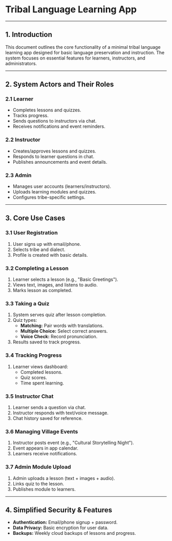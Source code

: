 # **Tribal Language Learning App**  

---

## **1. Introduction**  
This document outlines the core functionality of a minimal tribal language learning app designed for basic language preservation and instruction. The system focuses on essential features for learners, instructors, and administrators.  

---

## **2. System Actors and Their Roles**  

### **2.1 Learner**  
- Completes lessons and quizzes.  
- Tracks progress.  
- Sends questions to instructors via chat.  
- Receives notifications and event reminders.  

### **2.2 Instructor**  
- Creates/approves lessons and quizzes.  
- Responds to learner questions in chat.  
- Publishes announcements and event details.  

### **2.3 Admin**  
- Manages user accounts (learners/instructors).  
- Uploads learning modules and quizzes.  
- Configures tribe-specific settings.  

---

## **3. Core Use Cases**  

### **3.1 User Registration**  
1. User signs up with email/phone.  
2. Selects tribe and dialect.  
3. Profile is created with basic details.  

### **3.2 Completing a Lesson**  
1. Learner selects a lesson (e.g., "Basic Greetings").  
2. Views text, images, and listens to audio.  
3. Marks lesson as completed.  

### **3.3 Taking a Quiz**  
1. System serves quiz after lesson completion.  
2. Quiz types:  
   - **Matching:** Pair words with translations.  
   - **Multiple Choice:** Select correct answers.  
   - **Voice Check:** Record pronunciation.  
3. Results saved to track progress.  

### **3.4 Tracking Progress**  
1. Learner views dashboard:  
   - Completed lessons.  
   - Quiz scores.  
   - Time spent learning.  

### **3.5 Instructor Chat**  
1. Learner sends a question via chat.  
2. Instructor responds with text/voice message.  
3. Chat history saved for reference.  

### **3.6 Managing Village Events**  
1. Instructor posts event (e.g., "Cultural Storytelling Night").  
2. Event appears in app calendar.  
3. Learners receive notifications.  

### **3.7 Admin Module Upload**  
1. Admin uploads a lesson (text + images + audio).  
2. Links quiz to the lesson.  
3. Publishes module to learners.  

---

## **4. Simplified Security & Features**  
- **Authentication:** Email/phone signup + password.  
- **Data Privacy:** Basic encryption for user data.  
- **Backups:** Weekly cloud backups of lessons and progress.  
